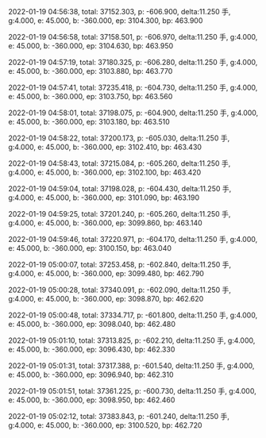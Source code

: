 2022-01-19 04:56:38, total: 37152.303, p: -606.900, delta:11.250 手, g:4.000, e: 45.000, b: -360.000, ep: 3104.300, bp: 463.900

2022-01-19 04:56:58, total: 37158.501, p: -606.970, delta:11.250 手, g:4.000, e: 45.000, b: -360.000, ep: 3104.630, bp: 463.950

2022-01-19 04:57:19, total: 37180.325, p: -606.280, delta:11.250 手, g:4.000, e: 45.000, b: -360.000, ep: 3103.880, bp: 463.770

2022-01-19 04:57:41, total: 37235.418, p: -604.730, delta:11.250 手, g:4.000, e: 45.000, b: -360.000, ep: 3103.750, bp: 463.560

2022-01-19 04:58:01, total: 37198.075, p: -604.900, delta:11.250 手, g:4.000, e: 45.000, b: -360.000, ep: 3103.180, bp: 463.510

2022-01-19 04:58:22, total: 37200.173, p: -605.030, delta:11.250 手, g:4.000, e: 45.000, b: -360.000, ep: 3102.410, bp: 463.430

2022-01-19 04:58:43, total: 37215.084, p: -605.260, delta:11.250 手, g:4.000, e: 45.000, b: -360.000, ep: 3102.100, bp: 463.420

2022-01-19 04:59:04, total: 37198.028, p: -604.430, delta:11.250 手, g:4.000, e: 45.000, b: -360.000, ep: 3101.090, bp: 463.190

2022-01-19 04:59:25, total: 37201.240, p: -605.260, delta:11.250 手, g:4.000, e: 45.000, b: -360.000, ep: 3099.860, bp: 463.140

2022-01-19 04:59:46, total: 37220.971, p: -604.170, delta:11.250 手, g:4.000, e: 45.000, b: -360.000, ep: 3100.150, bp: 463.040

2022-01-19 05:00:07, total: 37253.458, p: -602.840, delta:11.250 手, g:4.000, e: 45.000, b: -360.000, ep: 3099.480, bp: 462.790

2022-01-19 05:00:28, total: 37340.091, p: -602.090, delta:11.250 手, g:4.000, e: 45.000, b: -360.000, ep: 3098.870, bp: 462.620

2022-01-19 05:00:48, total: 37334.717, p: -601.800, delta:11.250 手, g:4.000, e: 45.000, b: -360.000, ep: 3098.040, bp: 462.480

2022-01-19 05:01:10, total: 37313.825, p: -602.210, delta:11.250 手, g:4.000, e: 45.000, b: -360.000, ep: 3096.430, bp: 462.330

2022-01-19 05:01:31, total: 37317.388, p: -601.540, delta:11.250 手, g:4.000, e: 45.000, b: -360.000, ep: 3096.940, bp: 462.310

2022-01-19 05:01:51, total: 37361.225, p: -600.730, delta:11.250 手, g:4.000, e: 45.000, b: -360.000, ep: 3098.950, bp: 462.460

2022-01-19 05:02:12, total: 37383.843, p: -601.240, delta:11.250 手, g:4.000, e: 45.000, b: -360.000, ep: 3100.520, bp: 462.720